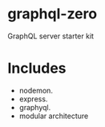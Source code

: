 # graphql-zero

GraphQL server starter kit

# Includes
 - nodemon.
 - express.
 - graphyql.
 - modular architecture

